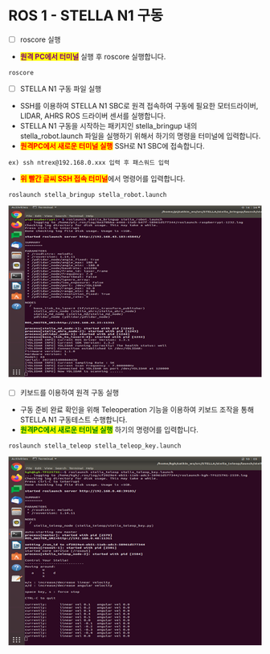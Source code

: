 # ROS 1 - STELLA N1 구동

* [ ] roscore 실행

<!---->

* <mark style="color:purple;">**원격 PC에서 터미널**</mark> 실행 후 roscore 실행합니다.

```
roscore
```

* [ ] STELLA N1 구동 파일 실행&#x20;

<!---->

* SSH를 이용하여 STELLA N1 SBC로 원격 접속하여 구동에 필요한 모터드라이버, LIDAR, AHRS ROS 드라이버 센서를 실행합니다.
* STELLA N1 구동을 시작하는 패키지인 stella\_bringup 내의 stella\_robot.launch 파일을 실행하기 위해서 하기의 명령을 터미널에 입력합니다.
* <mark style="color:red;">**원격PC에서 새로운 터미널 실행**</mark> SSH로  N1 SBC에 접속합니다.

```
ex) ssh ntrex@192.168.0.xxx 입력 후 패스워드 입력
```

* &#x20;<mark style="color:red;">**위 빨간 글씨  SSH 접속 터미널**</mark>에서 명령어를 입력합니다. &#x20;

```
roslaunch stella_bringup stella_robot.launch
```

![ ](../../.gitbook/assets/022.png)

* [ ] 키보드를 이용하여 원격 구동 실행

<!---->

* 구동 준비 완료 확인을 위해 Teleoperation 기능을 이용하여 키보드 조작을 통해 STELLA N1 구동테스트 수행합니다.
* <mark style="color:green;">**원격PC에서  새로운 터미널 실행**</mark> 하기의 명령어를 입력합니다.   &#x20;

```
roslaunch stella_teleop stella_teleop_key.launch
```

![ ](../../.gitbook/assets/023.png)

